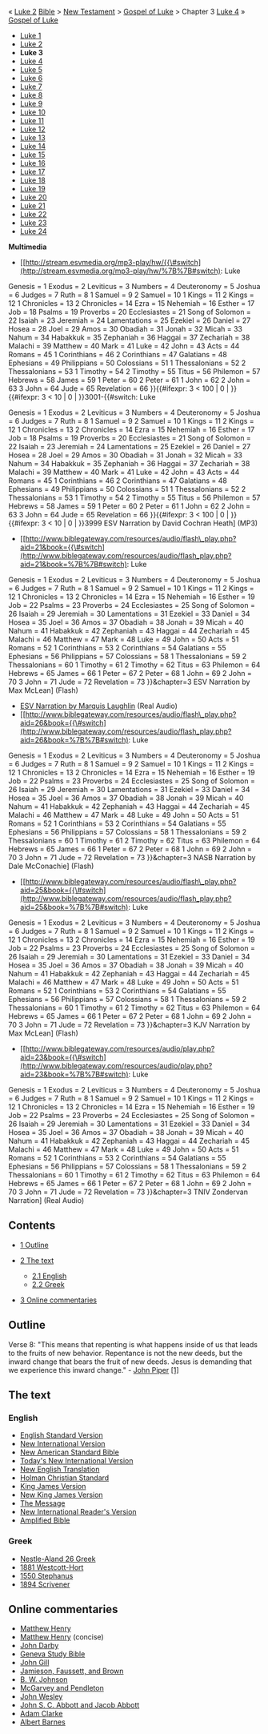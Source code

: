 « [Luke 2](Luke_2 "Luke 2")
[Bible](Bible "Bible") \>
[New Testament](New_Testament "New Testament") \>
[Gospel of Luke](Gospel_of_Luke "Gospel of Luke") \> Chapter 3
[Luke 4](Luke_4 "Luke 4") »
[Gospel of Luke](Gospel_of_Luke "Gospel of Luke")
-   [Luke 1](Luke_1 "Luke 1")
-   [Luke 2](Luke_2 "Luke 2")
-   **Luke 3**
-   [Luke 4](Luke_4 "Luke 4")
-   [Luke 5](Luke_5 "Luke 5")
-   [Luke 6](Luke_6 "Luke 6")
-   [Luke 7](Luke_7 "Luke 7")
-   [Luke 8](Luke_8 "Luke 8")
-   [Luke 9](Luke_9 "Luke 9")
-   [Luke 10](Luke_10 "Luke 10")
-   [Luke 11](Luke_11 "Luke 11")
-   [Luke 12](Luke_12 "Luke 12")
-   [Luke 13](Luke_13 "Luke 13")
-   [Luke 14](Luke_14 "Luke 14")
-   [Luke 15](Luke_15 "Luke 15")
-   [Luke 16](Luke_16 "Luke 16")
-   [Luke 17](Luke_17 "Luke 17")
-   [Luke 18](Luke_18 "Luke 18")
-   [Luke 19](Luke_19 "Luke 19")
-   [Luke 20](Luke_20 "Luke 20")
-   [Luke 21](Luke_21 "Luke 21")
-   [Luke 22](Luke_22 "Luke 22")
-   [Luke 23](Luke_23 "Luke 23")
-   [Luke 24](Luke_24 "Luke 24")

**Multimedia**

-   [[http://stream.esvmedia.org/mp3-play/hw/{{\#switch](http://stream.esvmedia.org/mp3-play/hw/%7B%7B#switch):
    Luke

Genesis = 1
Exodus = 2
Leviticus = 3
Numbers = 4
Deuteronomy = 5
Joshua = 6
Judges = 7
Ruth = 8
1 Samuel = 9
2 Samuel = 10
1 Kings = 11
2 Kings = 12
1 Chronicles = 13
2 Chronicles = 14
Ezra = 15
Nehemiah = 16
Esther = 17
Job = 18
Psalms = 19
Proverbs = 20
Ecclesiastes = 21
Song of Solomon = 22
Isaiah = 23
Jeremiah = 24
Lamentations = 25
Ezekiel = 26
Daniel = 27
Hosea = 28
Joel = 29
Amos = 30
Obadiah = 31
Jonah = 32
Micah = 33
Nahum = 34
Habakkuk = 35
Zephaniah = 36
Haggai = 37
Zechariah = 38
Malachi = 39
Matthew = 40
Mark = 41
Luke = 42
John = 43
Acts = 44
Romans = 45
1 Corinthians = 46
2 Corinthians = 47
Galatians = 48
Ephesians = 49
Philippians = 50
Colossians = 51
1 Thessalonians = 52
2 Thessalonians = 53
1 Timothy = 54
2 Timothy = 55
Titus = 56
Philemon = 57
Hebrews = 58
James = 59
1 Peter = 60
2 Peter = 61
1 John = 62
2 John = 63
3 John = 64
Jude = 65
Revelation = 66
}}{{\#ifexpr: 3 < 100 | 0 | }}{{\#ifexpr: 3 < 10 | 0 |
}}3001-{{\#switch: Luke

Genesis = 1
Exodus = 2
Leviticus = 3
Numbers = 4
Deuteronomy = 5
Joshua = 6
Judges = 7
Ruth = 8
1 Samuel = 9
2 Samuel = 10
1 Kings = 11
2 Kings = 12
1 Chronicles = 13
2 Chronicles = 14
Ezra = 15
Nehemiah = 16
Esther = 17
Job = 18
Psalms = 19
Proverbs = 20
Ecclesiastes = 21
Song of Solomon = 22
Isaiah = 23
Jeremiah = 24
Lamentations = 25
Ezekiel = 26
Daniel = 27
Hosea = 28
Joel = 29
Amos = 30
Obadiah = 31
Jonah = 32
Micah = 33
Nahum = 34
Habakkuk = 35
Zephaniah = 36
Haggai = 37
Zechariah = 38
Malachi = 39
Matthew = 40
Mark = 41
Luke = 42
John = 43
Acts = 44
Romans = 45
1 Corinthians = 46
2 Corinthians = 47
Galatians = 48
Ephesians = 49
Philippians = 50
Colossians = 51
1 Thessalonians = 52
2 Thessalonians = 53
1 Timothy = 54
2 Timothy = 55
Titus = 56
Philemon = 57
Hebrews = 58
James = 59
1 Peter = 60
2 Peter = 61
1 John = 62
2 John = 63
3 John = 64
Jude = 65
Revelation = 66
}}{{\#ifexpr: 3 < 100 | 0 | }}{{\#ifexpr: 3 < 10 | 0 | }}3999 ESV
Narration by David Cochran Heath] (MP3)

-   [[http://www.biblegateway.com/resources/audio/flash\_play.php?aid=21&book={{\#switch](http://www.biblegateway.com/resources/audio/flash_play.php?aid=21&book=%7B%7B#switch):
    Luke

Genesis = 1
Exodus = 2
Leviticus = 3
Numbers = 4
Deuteronomy = 5
Joshua = 6
Judges = 7
Ruth = 8
1 Samuel = 9
2 Samuel = 10
1 Kings = 11
2 Kings = 12
1 Chronicles = 13
2 Chronicles = 14
Ezra = 15
Nehemiah = 16
Esther = 19
Job = 22
Psalms = 23
Proverbs = 24
Ecclesiastes = 25
Song of Solomon = 26
Isaiah = 29
Jeremiah = 30
Lamentations = 31
Ezekiel = 33
Daniel = 34
Hosea = 35
Joel = 36
Amos = 37
Obadiah = 38
Jonah = 39
Micah = 40
Nahum = 41
Habakkuk = 42
Zephaniah = 43
Haggai = 44
Zechariah = 45
Malachi = 46
Matthew = 47
Mark = 48
Luke = 49
John = 50
Acts = 51
Romans = 52
1 Corinthians = 53
2 Corinthians = 54
Galatians = 55
Ephesians = 56
Philippians = 57
Colossians = 58
1 Thessalonians = 59
2 Thessalonians = 60
1 Timothy = 61
2 Timothy = 62
Titus = 63
Philemon = 64
Hebrews = 65
James = 66
1 Peter = 67
2 Peter = 68
1 John = 69
2 John = 70
3 John = 71
Jude = 72
Revelation = 73
}}&chapter=3 ESV Narration by Max McLean] (Flash)

-   [ESV Narration by Marquis Laughlin](http://www.gnpcb.org/esv/share/audio/smil?passage=Luke+3)
    (Real Audio)
-   [[http://www.biblegateway.com/resources/audio/flash\_play.php?aid=26&book={{\#switch](http://www.biblegateway.com/resources/audio/flash_play.php?aid=26&book=%7B%7B#switch):
    Luke

Genesis = 1
Exodus = 2
Leviticus = 3
Numbers = 4
Deuteronomy = 5
Joshua = 6
Judges = 7
Ruth = 8
1 Samuel = 9
2 Samuel = 10
1 Kings = 11
2 Kings = 12
1 Chronicles = 13
2 Chronicles = 14
Ezra = 15
Nehemiah = 16
Esther = 19
Job = 22
Psalms = 23
Proverbs = 24
Ecclesiastes = 25
Song of Solomon = 26
Isaiah = 29
Jeremiah = 30
Lamentations = 31
Ezekiel = 33
Daniel = 34
Hosea = 35
Joel = 36
Amos = 37
Obadiah = 38
Jonah = 39
Micah = 40
Nahum = 41
Habakkuk = 42
Zephaniah = 43
Haggai = 44
Zechariah = 45
Malachi = 46
Matthew = 47
Mark = 48
Luke = 49
John = 50
Acts = 51
Romans = 52
1 Corinthians = 53
2 Corinthians = 54
Galatians = 55
Ephesians = 56
Philippians = 57
Colossians = 58
1 Thessalonians = 59
2 Thessalonians = 60
1 Timothy = 61
2 Timothy = 62
Titus = 63
Philemon = 64
Hebrews = 65
James = 66
1 Peter = 67
2 Peter = 68
1 John = 69
2 John = 70
3 John = 71
Jude = 72
Revelation = 73
}}&chapter=3 NASB Narration by Dale McConachie] (Flash)

-   [[http://www.biblegateway.com/resources/audio/flash\_play.php?aid=25&book={{\#switch](http://www.biblegateway.com/resources/audio/flash_play.php?aid=25&book=%7B%7B#switch):
    Luke

Genesis = 1
Exodus = 2
Leviticus = 3
Numbers = 4
Deuteronomy = 5
Joshua = 6
Judges = 7
Ruth = 8
1 Samuel = 9
2 Samuel = 10
1 Kings = 11
2 Kings = 12
1 Chronicles = 13
2 Chronicles = 14
Ezra = 15
Nehemiah = 16
Esther = 19
Job = 22
Psalms = 23
Proverbs = 24
Ecclesiastes = 25
Song of Solomon = 26
Isaiah = 29
Jeremiah = 30
Lamentations = 31
Ezekiel = 33
Daniel = 34
Hosea = 35
Joel = 36
Amos = 37
Obadiah = 38
Jonah = 39
Micah = 40
Nahum = 41
Habakkuk = 42
Zephaniah = 43
Haggai = 44
Zechariah = 45
Malachi = 46
Matthew = 47
Mark = 48
Luke = 49
John = 50
Acts = 51
Romans = 52
1 Corinthians = 53
2 Corinthians = 54
Galatians = 55
Ephesians = 56
Philippians = 57
Colossians = 58
1 Thessalonians = 59
2 Thessalonians = 60
1 Timothy = 61
2 Timothy = 62
Titus = 63
Philemon = 64
Hebrews = 65
James = 66
1 Peter = 67
2 Peter = 68
1 John = 69
2 John = 70
3 John = 71
Jude = 72
Revelation = 73
}}&chapter=3 KJV Narration by Max McLean] (Flash)

-   [[http://www.biblegateway.com/resources/audio/play.php?aid=23&book={{\#switch](http://www.biblegateway.com/resources/audio/play.php?aid=23&book=%7B%7B#switch):
    Luke

Genesis = 1
Exodus = 2
Leviticus = 3
Numbers = 4
Deuteronomy = 5
Joshua = 6
Judges = 7
Ruth = 8
1 Samuel = 9
2 Samuel = 10
1 Kings = 11
2 Kings = 12
1 Chronicles = 13
2 Chronicles = 14
Ezra = 15
Nehemiah = 16
Esther = 19
Job = 22
Psalms = 23
Proverbs = 24
Ecclesiastes = 25
Song of Solomon = 26
Isaiah = 29
Jeremiah = 30
Lamentations = 31
Ezekiel = 33
Daniel = 34
Hosea = 35
Joel = 36
Amos = 37
Obadiah = 38
Jonah = 39
Micah = 40
Nahum = 41
Habakkuk = 42
Zephaniah = 43
Haggai = 44
Zechariah = 45
Malachi = 46
Matthew = 47
Mark = 48
Luke = 49
John = 50
Acts = 51
Romans = 52
1 Corinthians = 53
2 Corinthians = 54
Galatians = 55
Ephesians = 56
Philippians = 57
Colossians = 58
1 Thessalonians = 59
2 Thessalonians = 60
1 Timothy = 61
2 Timothy = 62
Titus = 63
Philemon = 64
Hebrews = 65
James = 66
1 Peter = 67
2 Peter = 68
1 John = 69
2 John = 70
3 John = 71
Jude = 72
Revelation = 73
}}&chapter=3 TNIV Zondervan Narration] (Real Audio)

## Contents

-   [1 Outline](#Outline)
-   [2 The text](#The_text)
    -   [2.1 English](#English)
    -   [2.2 Greek](#Greek)

-   [3 Online commentaries](#Online_commentaries)

## Outline

Verse 8: "This means that repenting is what happens inside of us
that leads to the fruits of new behavior. Repentance is not the new
deeds, but the inward change that bears the fruit of new deeds.
Jesus is demanding that we experience this inward change." -
[John Piper](John_Piper "John Piper")
[[1]](http://desiringgod.org/library/fresh_words/2006/041906.html)

## The text

### English

-   [English Standard Version](http://www.gnpcb.org/esv/search/?q=Luke%203)
-   [New International Version](http://www.biblegateway.com/passage/?search=Luke%203&version=31)
-   [New American Standard Bible](http://www.biblegateway.com/passage/?search=Luke%203&version=49)
-   [Today's New International Version](http://www.ibs.org/bible/verse/index.php?q=Luke%203)
-   [New English Translation](http://net.bible.org/bible.php?book=Luke&chapter=3)
-   [Holman Christian Standard](http://www.biblegateway.com/passage/?search=Luke%203&version=77)
-   [King James Version](http://www.biblegateway.com/passage/?search=Luke%203&version=9)
-   [New King James Version](http://www.biblegateway.com/passage/?search=Luke%203&version=50)
-   [The Message](http://www.biblegateway.com/passage/?search=Luke%203&version=65)
-   [New International Reader's Version](http://www.biblegateway.com/passage/?search=Luke%203&version=76)
-   [Amplified Bible](http://www.biblegateway.com/passage/?search=Luke%203&version=45)

### Greek

-   [Nestle-Aland 26 Greek](http://www.zhubert.com/bible?source=greek&verseref=Luke+3)
-   [1881 Westcott-Hort](http://www.biblegateway.com/passage/?search=Luke%203&version=68)
-   [1550 Stephanus](http://www.biblegateway.com/passage/?search=Luke%203&version=69)
-   [1894 Scrivener](http://www.biblegateway.com/passage/?search=Luke%203&version=70)

## Online commentaries

-   [Matthew Henry](http://eword.gospelcom.net/comments/luke/mh/luke3.htm)
-   [Matthew Henry](http://eword.gospelcom.net/comments/luke/mhc/luke3.htm)
    (concise)
-   [John Darby](http://eword.gospelcom.net/comments/luke/darby/luke3.htm)
-   [Geneva Study Bible](http://eword.gospelcom.net/comments/luke/geneva/luke3.htm)
-   [John Gill](http://eword.gospelcom.net/comments/luke/gill/luke3.htm)
-   [Jamieson, Faussett, and Brown](http://www.ewordtoday.com/comments/luke/jfb/luke3.htm)
-   [B. W. Johnson](http://eword.gospelcom.net/comments/luke/johnson/luke3.htm)
-   [McGarvey and Pendleton](http://eword.gospelcom.net/comments/luke/four/luke3.htm)
-   [John Wesley](http://eword.gospelcom.net/comments/luke/wesley/luke3.htm)
-   [John S. C. Abbott and Jacob Abbott](http://www.studylight.org/com/ain/view.cgi?book=lu&chapter=003)
-   [Adam Clarke](http://www.studylight.org/com/acc/view.cgi?book=lu&chapter=003)
-   [Albert Barnes](http://www.studylight.org/com/bnn/view.cgi?book=lu&chapter=003)



